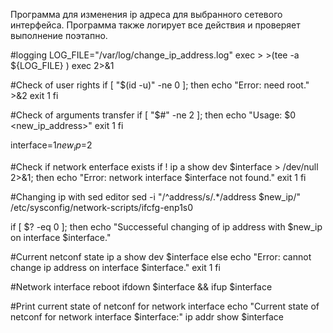 Программа для изменения ip адреса для выбранного сетевого интерфейса. Программа также логирует все действия и проверяет выполнение поэтапно.

#logging
LOG_FILE="/var/log/change_ip_address.log"
exec > >(tee -a ${LOG_FILE} )
exec 2>&1

#Check of user rights
if [ "$(id -u)" -ne 0 ]; then
    echo "Error: need root." >&2
    exit 1
fi

#Check of arguments transfer
if [ "$#" -ne 2 ]; then
    echo "Usage: $0 <interface> <new_ip_address>"
    exit 1
fi

interface=$1
new_ip=$2

#Check if network enterface exists
if ! ip a show dev $interface > /dev/null 2>&1; then
    echo "Error: network interface $interface not found."
    exit 1
fi

#Changing ip with sed editor
sed -i "/^address/s/.*/address $new_ip/" /etc/sysconfig/network-scripts/ifcfg-enp1s0

if [ $? -eq 0 ]; then
    echo "Successeful changing of ip address with $new_ip on interface $interface."

#Current netconf state
    ip a show dev $interface
else
    echo "Error: cannot change ip address on interface $interface."
    exit 1
fi

#Network interface reboot
ifdown $interface && ifup $interface

#Print current state of netconf for network interface 
echo "Current state of netconf for network interface $interface:"
ip addr show $interface
